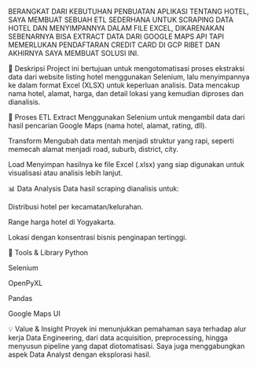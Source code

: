 BERANGKAT DARI KEBUTUHAN PENBUATAN APLIKASI TENTANG HOTEL, SAYA MEMBUAT SEBUAH ETL SEDERHANA UNTUK SCRAPING DATA HOTEL DAN MENYIMPANNYA DALAM FILE EXCEL, DIKARENAKAN SEBENARNYA BISA EXTRACT DATA DARI GOOGLE MAPS API TAPI MEMERLUKAN PENDAFTARAN CREDIT CARD DI GCP RIBET DAN AKHIRNYA SAYA MEMBUAT SOLUSI INI.

📌 Deskripsi
Project ini bertujuan untuk mengotomatisasi proses ekstraksi data dari website listing hotel menggunakan Selenium, lalu menyimpannya ke dalam format Excel (XLSX) untuk keperluan analisis. Data mencakup nama hotel, alamat, harga, dan detail lokasi yang kemudian diproses dan dianalisis.

🔄 Proses ETL
Extract
Menggunakan Selenium untuk mengambil data dari hasil pencarian Google Maps (nama hotel, alamat, rating, dll).

Transform
Mengubah data mentah menjadi struktur yang rapi, seperti memecah alamat menjadi road, suburb, district, city.

Load
Menyimpan hasilnya ke file Excel (.xlsx) yang siap digunakan untuk visualisasi atau analisis lebih lanjut.

📊 Data Analysis
Data hasil scraping dianalisis untuk:

Distribusi hotel per kecamatan/kelurahan.

Range harga hotel di Yogyakarta.

Lokasi dengan konsentrasi bisnis penginapan tertinggi.

🧰 Tools & Library
Python

Selenium

OpenPyXL

Pandas

Google Maps UI

💡 Value & Insight
Proyek ini menunjukkan pemahaman saya terhadap alur kerja Data Engineering, dari data acquisition, preprocessing, hingga menyusun pipeline yang dapat diotomatisasi. Saya juga menggabungkan aspek Data Analyst dengan eksplorasi hasil.
